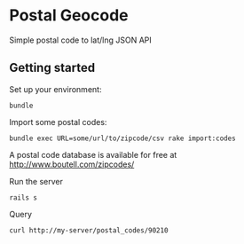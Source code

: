 Postal Geocode
==============
Simple postal code to lat/lng JSON API

Getting started
---------------
Set up your environment:

    bundle

Import some postal codes:

    bundle exec URL=some/url/to/zipcode/csv rake import:codes

A postal code database is available for free at http://www.boutell.com/zipcodes/

Run the server

    rails s

Query 

    curl http://my-server/postal_codes/90210
